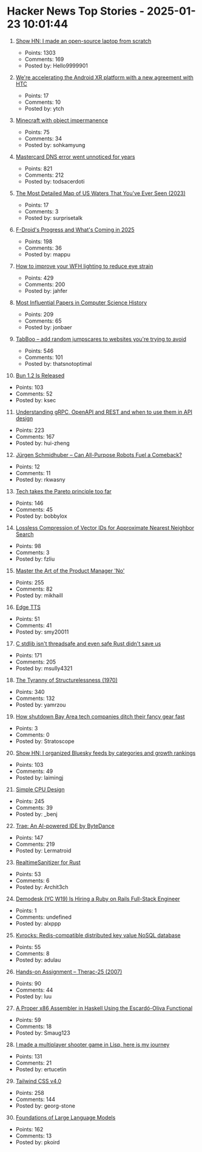 # Hacker News Top Stories - 2025-01-23 10:01:44

1. [Show HN: I made an open-source laptop from scratch](https://www.byran.ee/posts/creation/)
   - Points: 1303
   - Comments: 169
   - Posted by: Hello9999901

2. [We're accelerating the Android XR platform with a new agreement with HTC](https://blog.google/feed/android-xr-htc-agreement/)
   - Points: 17
   - Comments: 10
   - Posted by: ytch

3. [Minecraft with object impermanence](https://www.aiweirdness.com/minecraft-with-object-impermanence/)
   - Points: 75
   - Comments: 34
   - Posted by: sohkamyung

4. [Mastercard DNS error went unnoticed for years](https://krebsonsecurity.com/2025/01/mastercard-dns-error-went-unnoticed-for-years/)
   - Points: 821
   - Comments: 212
   - Posted by: todsacerdoti

5. [The Most Detailed Map of US Waters That You've Ever Seen (2023)](https://www.esri.com/arcgis-blog/products/arcgis-living-atlas/water/the-most-detailed-map-of-us-waters-that-youve-ever-seen/)
   - Points: 17
   - Comments: 3
   - Posted by: surprisetalk

6. [F-Droid's Progress and What's Coming in 2025](https://f-droid.org/2025/01/21/a-look-back-at-2024-f-droids-progress-and-whats-coming-in-2025.html)
   - Points: 198
   - Comments: 36
   - Posted by: mappu

7. [How to improve your WFH lighting to reduce eye strain](https://rustle.ca/posts/articles/work-from-home-lighting)
   - Points: 429
   - Comments: 200
   - Posted by: jahfer

8. [Most Influential Papers in Computer Science History](https://terriblesoftware.org/2025/01/22/the-7-most-influential-papers-in-computer-science-history/)
   - Points: 209
   - Comments: 65
   - Posted by: jonbaer

9. [TabBoo – add random jumpscares to websites you're trying to avoid](https://tabboo.xyz/)
   - Points: 546
   - Comments: 101
   - Posted by: thatsnotoptimal

10. [Bun 1.2 Is Released](https://bun.sh/blog/bun-v1.2)
   - Points: 103
   - Comments: 52
   - Posted by: ksec

11. [Understanding gRPC, OpenAPI and REST and when to use them in API design](https://cloud.google.com/blog/products/api-management/understanding-grpc-openapi-and-rest-and-when-to-use-them)
   - Points: 223
   - Comments: 167
   - Posted by: hui-zheng

12. [Jürgen Schmidhuber – Can All-Purpose Robots Fuel a Comeback?](https://people.idsia.ch/~juergen/GerJapUsaChiRobots.html)
   - Points: 12
   - Comments: 11
   - Posted by: rkwasny

13. [Tech takes the Pareto principle too far](https://bobbylox.com/blog/tech-takes-the-pareto-principle-too-far/)
   - Points: 146
   - Comments: 45
   - Posted by: bobbylox

14. [Lossless Compression of Vector IDs for Approximate Nearest Neighbor Search](https://arxiv.org/abs/2501.10479)
   - Points: 98
   - Comments: 3
   - Posted by: fzliu

15. [Master the Art of the Product Manager 'No'](https://LetsNotDoThat.com)
   - Points: 255
   - Comments: 82
   - Posted by: mikhaill

16. [Edge TTS](https://github.com/rany2/edge-tts)
   - Points: 51
   - Comments: 41
   - Posted by: smy20011

17. [C stdlib isn't threadsafe and even safe Rust didn't save us](https://www.edgedb.com/blog/c-stdlib-isn-t-threadsafe-and-even-safe-rust-didn-t-save-us)
   - Points: 171
   - Comments: 205
   - Posted by: msully4321

18. [The Tyranny of Structurelessness (1970)](https://www.jofreeman.com/joreen/tyranny.htm)
   - Points: 340
   - Comments: 132
   - Posted by: yamrzou

19. [How shutdown Bay Area tech companies ditch their fancy gear fast](https://www.sfgate.com/tech/article/silicon-valley-disposition-auction-company-20039023.php)
   - Points: 3
   - Comments: 0
   - Posted by: Stratoscope

20. [Show HN: I organized Bluesky feeds by categories and growth rankings](https://www.bskyinfo.com/feeds/)
   - Points: 103
   - Comments: 49
   - Posted by: laimingj

21. [Simple CPU Design](http://simplecpudesign.com/)
   - Points: 245
   - Comments: 39
   - Posted by: _benj

22. [Trae: An AI-powered IDE by ByteDance](https://www.trae.ai/home)
   - Points: 147
   - Comments: 219
   - Posted by: Lermatroid

23. [RealtimeSanitizer for Rust](https://steck.tech/posts/rtsan-in-rust/)
   - Points: 53
   - Comments: 6
   - Posted by: Archit3ch

24. [Demodesk (YC W19) Is Hiring a Ruby on Rails Full-Stack Engineer](https://demodesk.com/careers?utm_source=hn)
   - Points: 1
   - Comments: undefined
   - Posted by: alxppp

25. [Kvrocks: Redis-compatible distributed key value NoSQL database](https://kvrocks.apache.org/)
   - Points: 55
   - Comments: 8
   - Posted by: adulau

26. [Hands-on Assignment – Therac-25 (2007)](http://web.mit.edu/6.033/2007/wwwdocs/assignments/handson-therac.html)
   - Points: 90
   - Comments: 44
   - Posted by: luu

27. [A Proper x86 Assembler in Haskell Using the Escardó-Oliva Functional](http://blog.vmchale.com/article/escardo-oliva-functional)
   - Points: 59
   - Comments: 18
   - Posted by: Smaug123

28. [I made a multiplayer shooter game in Lisp, here is my journey](https://ertu.dev/posts/i-made-an-online-shooter-game-in-lisp/)
   - Points: 131
   - Comments: 21
   - Posted by: ertucetin

29. [Tailwind CSS v4.0](https://tailwindcss.com/blog/tailwindcss-v4)
   - Points: 258
   - Comments: 144
   - Posted by: georg-stone

30. [Foundations of Large Language Models](https://arxiv.org/abs/2501.09223)
   - Points: 162
   - Comments: 13
   - Posted by: pkoird


